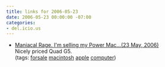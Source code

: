 ```yaml
---
title: links for 2006-05-23
date: 2006-05-23 00:00:00 -07:00
categories:
- del.icio.us
---
```


<ul class="delicious">
	<li>
		<div class="delicious-link"><a href="http://maniacalrage.net/past/2006/5/23/im_selling_my_power_mac/">Maniacal Rage. I'm selling my Power Mac...(23 May, 2006)</a></div>
		<div class="delicious-extended">Nicely priced Quad G5.</div>
		<div class="delicious-tags">(tags: <a href="http://del.icio.us/torrez/forsale">forsale</a> <a href="http://del.icio.us/torrez/macintosh">macintosh</a> <a href="http://del.icio.us/torrez/apple">apple</a> <a href="http://del.icio.us/torrez/computer">computer</a>)</div>
	</li>
</ul>
